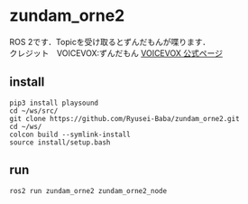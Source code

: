 # zundam_orne2
ROS 2です．Topicを受け取るとずんだもんが喋ります．</br>
クレジット　VOICEVOX:ずんだもん [VOICEVOX 公式ページ](https://voicevox.hiroshiba.jp/)</br>


## install
```
pip3 install playsound
cd ~/ws/src/
git clone https://github.com/Ryusei-Baba/zundam_orne2.git
cd ~/ws/
colcon build --symlink-install
source install/setup.bash
```

## run
```
ros2 run zundam_orne2 zundam_orne2_node
```
